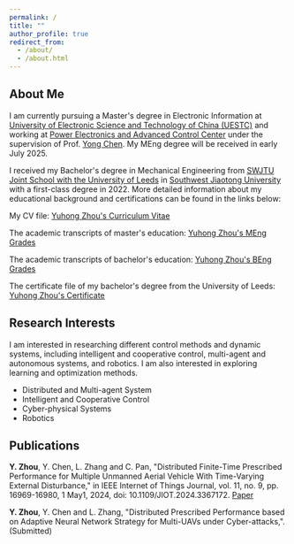 ```yaml
---
permalink: /
title: ""
author_profile: true
redirect_from: 
  - /about/
  - /about.html
---
```


About Me
------
I am currently pursuing a Master's degree in Electronic Information at [University of Electronic Science and Technology of China (UESTC)](https://www.uestc.edu.cn/) and working at [Power Electronics and Advanced Control Center](https://www.auto.uestc.edu.cn/info/1032/2106.htm) under the supervision of Prof. [Yong Chen](https://www.auto.uestc.edu.cn/info/1152/4311.htm). My MEng degree will be received in early July 2025.

I received my Bachelor's degree in Mechanical Engineering from [SWJTU Joint School with the University of Leeds](https://leeds.swjtu.edu.cn/) in [Southwest Jiaotong University](https://www.swjtu.edu.cn/) with a first-class degree in 2022.
More detailed information about my educational background and certifications can be found in the links below:

My CV file: [Yuhong Zhou's Curriculum Vitae](https://RainbowZhou17.github.io/files/YuhongZhou_CV.pdf)

The academic transcripts of master's education: [Yuhong Zhou's MEng Grades](https://RainbowZhou17.github.io/files/YuhongZhou_MEng_Grades.pdf)

The academic transcripts of bachelor's education: [Yuhong Zhou's BEng Grades](https://RainbowZhou17.github.io/files/YuhongZhou_BEng_Grades.pdf)

The certificate file of my bachelor's degree from the University of Leeds: [Yuhong Zhou's Certificate](https://RainbowZhou17.github.io/files/YuhongZhou_Certificate.pdf)

Research Interests
------
I am interested in researching different control methods and dynamic systems, including intelligent and cooperative control, multi-agent and autonomous systems, and robotics. I am also interested in exploring learning and optimization methods.

  - Distributed and Multi-agent System
  - Intelligent and Cooperative Control
  - Cyber-physical Systems
  - Robotics

Publications
------
**Y. Zhou**, Y. Chen, L. Zhang and C. Pan, "Distributed Finite-Time Prescribed Performance for Multiple Unmanned Aerial Vehicle With Time-Varying External Disturbance," in IEEE Internet of Things Journal, vol. 11, no. 9, pp. 16969-16980, 1 May1, 2024, doi: 10.1109/JIOT.2024.3367172. [Paper](https://ieeexplore.ieee.org/document/10439983/)

**Y. Zhou**, Y. Chen and L. Zhang, "Distributed Prescribed Performance based on Adaptive Neural Network Strategy for Multi-UAVs under Cyber-attacks,". (Submitted)
